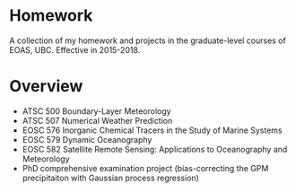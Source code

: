 # Homework

A collection of my homework and projects in the graduate-level courses of EOAS, UBC. Effective in 2015-2018.

# Overview

* ATSC 500 Boundary-Layer Meteorology
* ATSC 507 Numerical Weather Prediction
* EOSC 576 Inorganic Chemical Tracers in the Study of Marine Systems
* EOSC 579 Dynamic Oceanography
* EOSC 582 Satellite Remote Sensing: Applications to Oceanography and Meteorology
* PhD comprehensive examination project (bias-correcting the GPM precipitaiton with Gaussian process regression)
